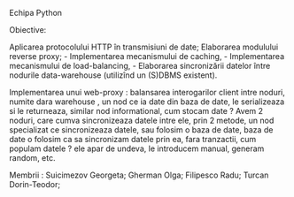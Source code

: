 Echipa Python

Obiective:

   Aplicarea protocolului HTTP în transmisiuni de date;
   Elaborarea modulului reverse proxy;
       - Implementarea mecanismului de caching,
       - Implementarea mecanismului de load-balancing,
       - Elaborarea sincronizării datelor între nodurile data-warehouse (utilizînd un (S)DBMS existent).


Implementarea unui web-proxy : balansarea interogarilor client intre noduri, numite dara warehouse , un nod ce ia date din baza de date, le serializeaza si le returneaza, similar nod informational, cum stocam date ? Avem 2 noduri, care cumva sincronizeaza datele intre ele, prin 2 metode, un nod specializat ce sincronizeaza datele, sau folosim o baza de date, baza de date o folosim ca sa sincronizam datele prin ea, fara tranzactii, cum populam datele ? ele apar de undeva, le introducem manual, generam random, etc.

Membrii :
Suicimezov Georgeta; 
Gherman Olga; 
Filipesco Radu; 
Turcan Dorin-Teodor;
